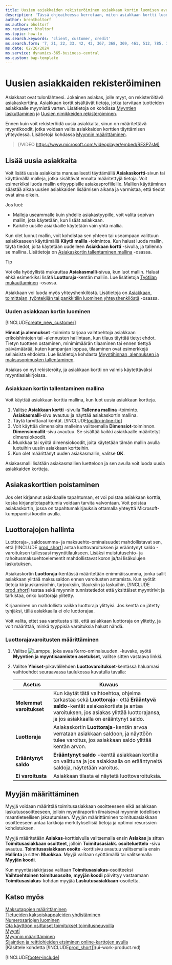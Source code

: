 ```yaml
---
title: Uusien asiakkaiden rekisteröiminen asiakkaan kortin luomisen avulla
description: 'Tässä ohjeaiheessa kerrotaan, miten asiakkaan kortti luodaan rekisteröimään tietoja kustakin uudesta asiakkaasta, jolle myyt.'
author: brentholtorf
ms.author: bholtorf
ms.reviewer: bholtorf
ms.topic: how-to
ms.search.keywords: 'client, customer, credit'
ms.search.form: '7, 21, 22, 33, 42, 43, 367, 368, 369, 461, 512, 785, 1330, 1380, 1381, 1382, 1627, 2107, 7177, 9080, 9081, 9084, 9301, 9305'
ms.date: 02/26/2024
ms.service: dynamics-365-business-central
ms.custom: bap-template
---
```

# Uusien asiakkaiden rekisteröiminen

Asiakkaat ovat tulonlähteesi. Jokainen asiakas, jolle myyt, on rekisteröitävä asiakaskorttina. Asiakkaan kortit sisältävät tietoja, jotka tarvitaan tuotteiden asiakkaalle myymistä varten. Lisätietoja on kohdissa [Myyntien laskuttaminen](sales-how-invoice-sales.md) ja [Uusien nimikkeiden rekisteröiminen](inventory-how-register-new-items.md).  

Ennen kuin voit rekisteröidä uusia asiakkaita, sinun on määritettävä myyntikoodit, jotka voidaan valita asiakkaiden korttien täyttämisen yhteydessä. Lisätietoja kohdassa [Myynnin määrittäminen](sales-setup-sales.md).

> [!VIDEO https://www.microsoft.com/videoplayer/embed/RE3PZsM]

## Lisää uusia asiakkaita

Voit lisätä uusia asiakkaita manuaalisesti täyttämällä **Asiakaskortti**-sivun tai käyttämällä malleja, jotka sisältävät ennalta määritettyjä tietoja. Voit esimerkiksi luoda mallin erityyppisille asiakasprofiileille. Mallien käyttäminen säästää aikaa uusien asiakkaiden lisäämisen aikana ja varmistaa, että tiedot ovat aina oikein. 

Jos luot:
* Malleja useammalle kuin yhdelle asiakastyypille, voit valita sopivan mallin, jota käytetään, kun lisäät asiakkaan.
* Kaikille uusille asiakkaille käytetään vain yhtä mallia. 

Kun olet luonut mallin, voit kohdistaa sen yhteen tai useampaan valittuun asiakkaaseen käyttämällä **Käytä mallia** -toimintoa. Kun haluat luoda mallin, täytä tiedot, joita käytetään uudelleen **Asiakkaan kortti** -sivulla, ja tallenna se mallina. Lisätietoja on [Asiakaskortin tallentaminen mallina](sales-how-register-new-customers.md#to-save-the-customer-card-as-a-template) -osassa.

> [!TIP]
> Voi olla hyödyllistä mukauttaa **Asiakasmalli**-sivua, kun luot mallin. Haluat ehkä esimerkiksi lisätä **Luottoraja**-kentän malliin. Lue lisätietoja [Työtilan mukauttaminen](/dynamics365/business-central/ui-personalization-user#start-personalizing-by-using-the-personalization-mode) -osassa.

Asiakkaan voi luoda myös yhteyshenkilöstä. Lisätietoja on [Asiakkaan, toimittajan, työntekijän tai pankkitilin luominen yhteyshenkilöstä](marketing-create-contact-companies.md#to-create-a-customer-vendor-employee-or-bank-account-from-a-contact) -osassa.  

### Uuden asiakkaan kortin luominen

[!INCLUDE[create_new_customer](includes/create_new_customer.md)]

**Hinnat ja alennukset** -toiminto tarjoaa vaihtoehtoja asiakkaan erikoishintojen tai -alennusten hallintaan, kun tilaus täyttää tietyt ehdot. Tietyn tuotteen ostaminen, minimimäärän tilaaminen tai ennen tiettyä päivämäärää, kuten kampanjan loppua, tilaaminen ovat esimerkkejä sellaisista ehdoista. Lue lisätietoja kohdasta [Myyntihinnan, alennuksen ja maksusopimusten tallentaminen](sales-how-record-sales-price-discount-payment-agreements.md).

Asiakas on nyt rekisteröity, ja asiakkaan kortti on valmis käytettäväksi myyntiasiakirjoissa.  

### Asiakkaan kortin tallentaminen mallina

Voit käyttää asiakkaan korttia mallina, kun luot uusia asiakkaan kortteja.

1. Valitse **Asiakkaan kortti** -sivulla **Tallenna mallina** -toiminto. **Asiakasmalli**-sivu avautuu ja näyttää asiakaskortin mallina.
2. Täytä tarvittavat kentät. [!INCLUDE[tooltip-inline-tip](includes/tooltip-inline-tip_md.md)]
3. Voit käyttää dimensioita malleina valitsemalla **Dimensiot**-toiminnon. **Dimensiomallit**-sivu avautuu. Se sisältää kaikki asiakkaalle määritetyt dimensiokoodit.
4. Muokkaa tai syötä dimensiokoodit, joita käytetään tämän mallin avulla luotuihin uusiin asiakkaan kortteihin.  
5. Kun olet määrittänyt uuden asiakasmallin, valitse **OK**.

Asiakasmalli lisätään asiakasmallien luetteloon ja sen avulla voit luoda uusia asiakkaiden kortteja.

## Asiakaskorttien poistaminen

Jos olet kirjannut asiakkaalle tapahtuman, et voi poistaa asiakkaan korttia, koska kirjanpitotapahtumia voidaan tarvita valvontaan. Voit poistaa asiakaskortin, jossa on tapahtumakirjauksia ottamalla yhteyttä Microsoft-kumppaniisi koodin avulla.  

## Luottorajojen hallinta

Luottoraja-, saldosumma- ja maksuehto-ominaisuudet mahdollistavat sen, että [!INCLUDE [prod_short](includes/prod_short.md)] antaa luottovaroituksen ja erääntynyt saldo -varoituksen tullessasi myyntitilaukseen. Lisäksi muistutusehto- ja rahoitusmaksuehtoelementit mahdollistavat koron ja/tai lisäkulujen laskutuksen.  

Asiakaskortin **Luottoraja**-kentässä määritetään enimmäissumma, jonka sallit asiakkaan ylittää maksusaldon ennen varoitusten antamista. Kun syötät tietoja kirjauskansioihin, tarjouksiin, tilauksiin ja laskuihin, [!INCLUDE [prod_short](includes/prod_short.md)] testaa sekä myynnin tunnistetiedot että yksittäiset myyntirivit ja tarkistaa, onko luottoraja ylitetty.

Kirjaaminen on mahdollista vaikka luottoraja ylittyisi. Jos kenttä on jätetty tyhjäksi, tällä asiakkaalla ei ole luottorajaa.  

Voit valita, ettet saa varoitusta siitä, että asiakkaan luottoraja on ylitetty, ja voit määrittää, minkä tyyppisiä varoituksia haluat nähdä.

### Luottorajavaroitusten määrittäminen

1. Valitse ![Lamppu, joka avaa Kerro-ominaisuuden.](media/ui-search/search_small.png "Kerro, mitä haluat tehdä") -kuvake, syötä **Myyntien ja myyntisaamisten asetukset**, valitse sitten vastaava linkki.

2. Valitse **Yleiset**-pikavälilehden **Luottovaroitukset**-kentässä haluamasi vaihtoehdot seuraavassa taulukossa kuvatulla tavalla:

    |Asetus| Kuvaus|
    |------|------------|
    |**Molemmat varoitukset**| Kun käytät tätä vaihtoehtoa, ohjelma tarkastaa sekä **Luottoraja**- että **Erääntyvä saldo**-kentät asiakaskortista ja antaa varoituksen, jos asiakas ylittää luottorajansa, ja jos asiakkaalla on erääntynyt saldo.|
    |**Luottoraja**|Asiakaskortin **Luottoraja**-kentän arvoa verrataan asiakkaan saldoon, ja näyttöön tulee varoitus, jos asiakkaan saldo ylittää kentän arvon.|
    |**Erääntynyt saldo**|**Erääntynyt saldo** -kenttä asiakkaan kortilla on valittuna ja jos asiakkaalla on erääntyneitä saldoja, näytetään varoitus.|
    |**Ei varoitusta**|Asiakkaan tilasta ei näytetä luottovaroituksia.|

## Myyjän määrittäminen

Myyjä voidaan määrittää toimitusasiakkaan osoitteeseen eikä asiakkaan laskutusosoitteeseen, jolloin myyntiraportin ilmaisevat myynnin todellisen maantieteellisen jakautumisen. Myyjän määrittäminen toimitusasiakkaan osoitteeseen antaa tarkkoja merkityksellisiä tietoja ja optimoi resurssien kohdistuksen.

Myyjä määritetään **Asiakas**-korttisivulla valitsemalla ensin **Asiakas** ja sitten **Toimitusasiakkaan osoitteet**, jolloin **Toimitusasiakk. osoiteluettelo** -sivu avautuu. **Toimitusasiakkaan osoite** -korttisivu avautuu valitsemalla ensin **Hallinta** ja sitten **Muokkaa**. Myyjä valitaan syöttämällä tai valitsemalla **Myyjän koodi**.

Kun myyntiasiakirjassa valitaan **Toimitusasiakas**-osoitteeksi **Vaihtoehtoinen toimitusosoite**, **myyjän koodi** päivittyy vastaamaan **Toimitusasiakas**-kohdan myyjää **Laskutusasiakkaan**-osoitetta. 

## Katso myös

[Maksutapojen määrittäminen](finance-payment-methods.md)  
[Tietueiden kaksoiskappaleiden yhdistäminen](sales-how-merge-duplicate-records.md)  
[Numerosarjojen luominen](ui-create-number-series.md)  
[Ota käyttöön osittaiset toimitukset toimitusneuvoilla](sales-how-send-partial-shipments.md)  
[Myynti](sales-manage-sales.md)  
[Myynnin määrittäminen](sales-setup-sales.md)  
[Sijaintien ja reittiohjeiden etsiminen online-karttojen avulla](across-online-maps.md)  
[Käsittele kohdetta [!INCLUDE[prod_short](includes/prod_short.md)]](ui-work-product.md)  

[!INCLUDE[footer-include](includes/footer-banner.md)]
